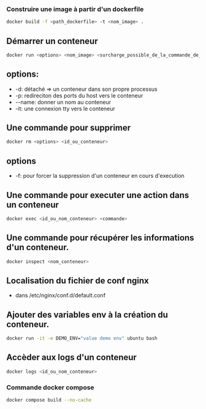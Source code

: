 ### Construire une image à partir d'un dockerfile
```bash
docker build -f <path_dockerfile> -t <nom_image> .
```

## Démarrer un conteneur
``` bash
docker run <options> <nom_image> <surcharge_possible_de_la_commande_de_démarrage>
```

## options:
- -d: détaché => un conteneur dans son propre processus
- -p: redireciton des ports du host vers le conteneur
- --name: donner un nom au conteneur
- -it: une connexion tty vers le conteneur

## Une commande pour supprimer
```bash
docker rm <options> <id_ou_conteneur>
```

## options
- -f: pour forcer la suppression d'un conteneur en cours d'execution

## Une commande pour executer une action dans un conteneur

```bash
docker exec <id_ou_nom_conteneur> <commande>
```

## Une commande pour récupérer les informations d'un conteneur.
```bash
docker inspect <nom_conteneur>
```

## Localisation du fichier de conf nginx
- dans /etc/nginx/conf.d/default.conf


## Ajouter des variables env à la création du conteneur.

```bash
docker run -it -e DEMO_ENV="value demo env" ubuntu bash 
```

## Accèder aux logs d'un conteneur

```bash
docker logs <id_ou_nom_conteneur>
```

### Commande docker compose
```bash
docker compose build --no-cache
```
